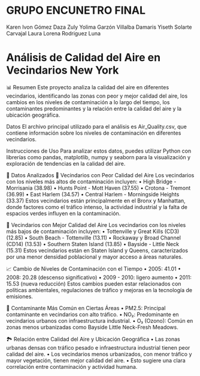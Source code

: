 # GRUPO ENCUNETRO FINAL
Karen Ivon Gómez Daza
Zuly Yolima Garzón Villalba
Damaris Yiseth Solarte Carvajal
Laura Lorena Rodriguez Luna




# Análisis de Calidad del Aire en Vecindarios New York

📊 Resumen
Este proyecto analiza la calidad del aire en diferentes vecindarios, identificando las zonas con peor y mejor calidad del aire, los cambios en los niveles de contaminación a lo largo del tiempo, los contaminantes predominantes y la relación entre la calidad del aire y la ubicación geográfica.

Datos
El archivo principal utilizado para el análisis es Air_Quality.csv, que contiene información sobre los niveles de contaminación en diferentes vecindarios.

Instrucciones de Uso
Para analizar estos datos, puedes utilizar Python con librerías como pandas, matplotlib, numpy y seaborn para la visualización y exploración de tendencias en la calidad del aire.

🔬 Datos Analizados
🚨 Vecindarios con Peor Calidad del Aire
Los vecindarios con los niveles más altos de contaminación incluyen:
•	High Bridge - Morrisania (38.98)
•	Hunts Point - Mott Haven (37.55)
•	Crotona - Tremont (36.99)
•	East Harlem (34.57)
•	Central Harlem - Morningside Heights (33.37)
Estos vecindarios están principalmente en el Bronx y Manhattan, donde factores como el tráfico intenso, la actividad industrial y la falta de espacios verdes influyen en la contaminación.

🌿 Vecindarios con Mejor Calidad del Aire
Los vecindarios con los niveles más bajos de contaminación incluyen:
•	Tottenville y Great Kills (CD3) (12.85)
•	South Beach - Tottenville (13.11)
•	Rockaway y Broad Channel (CD14) (13.53)
•	Southern Staten Island (13.85)
•	Bayside - Little Neck (15.31)
Estos vecindarios están en Staten Island y Queens, caracterizados por una menor densidad poblacional y mayor acceso a áreas naturales.

📈 Cambio de Niveles de Contaminación con el Tiempo
•	2005: 41.01
•	2008: 20.28 (descenso significativo)
•	2009 - 2010: ligero aumento
•	2011: 15.53 (nueva reducción)
Estos cambios pueden estar relacionados con políticas ambientales, regulaciones de tráfico y mejoras en la tecnología de emisiones.

🔫 Contaminante Más Común en Ciertas Áreas
•	PM2.5: Principal contaminante en vecindarios con alto tráfico.
•	NO₂: Predominante en vecindarios urbanos con infraestructura industrial.
•	O₃ (Ozono): Común en zonas menos urbanizadas como Bayside Little Neck-Fresh Meadows.

🏞️ Relación entre Calidad del Aire y Ubicación Geográfica
•	Las zonas urbanas densas con tráfico pesado e infraestructura industrial tienen peor calidad del aire.
•	Los vecindarios menos urbanizados, con menor tráfico y mayor vegetación, tienen mejor calidad del aire.
•	Esto sugiere una clara correlación entre contaminación y actividad humana.
